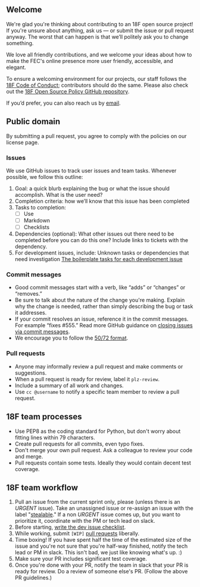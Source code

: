 ## Welcome
We're glad you're thinking about contributing to an 18F open source project! If you're unsure about anything, ask us — or submit the issue or pull request anyway. The worst that can happen is that we’ll politely ask you to change something. 

We love all friendly contributions, and we welcome your ideas about how to make the FEC's online presence more user friendly, accessible, and elegant. 

To ensure a welcoming environment for our projects, our staff follows the [18F Code of Conduct](https://github.com/18F/code-of-conduct/blob/master/code-of-conduct.md); contributors should do the same. Please also check out the [18F Open Source Policy GitHub repository]( https://github.com/18f/open-source-policy). 

If you’d prefer, you can also reach us by [email](mailto:betafeedback@fec.gov).

## Public domain
By submitting a pull request, you agree to comply with the policies on our license page.

### Issues
We use GitHub issues to track user issues and team tasks. Whenever possible, we follow this outline:
 
1. Goal: a quick blurb explaining the bug or what the issue should accomplish. What is the user need?
2. Completion criteria: how we’ll know that this issue has been completed
3. Tasks to completion:
    - [ ] Use 
    - [ ] Markdown
    - [ ] Checklists 
4. Dependencies (optional): What other issues out there need to be completed before you can do this one? Include links to tickets with the dependency.
5. For development issues, include:
Unknown tasks or dependencies that need investigation
[The boilerplate tasks for each development issue](https://gist.github.com/theresaanna/86be7e29214a7f31ab73)

### Commit messages
- Good commit messages start with a verb, like “adds” or “changes” or “removes.” 
- Be sure to talk about the nature of the change you're making. Explain why the change is needed, rather than simply describing the bug or task it addresses. 
- If your commit resolves an issue, reference it in the commit messages. For example “fixes #555.” Read more GitHub guidance on [closing issues via commit messages](https://help.github.com/articles/closing-issues-via-commit-messages/).
- We encourage you to follow the [50/72 format](http://stackoverflow.com/questions/2290016/git-commit-messages-50-72-formatting).

### Pull requests
- Anyone may informally review a pull request and make comments or suggestions. 
- When a pull request is ready for review, label it `plz-review`. 
- Include a summary of all work and changes.
- Use `cc @username` to notify a specific team member to review a pull request.

## 18F team processes
* Use PEP8 as the coding standard for Python, but don't worry about fitting lines within 79 characters.
* Create pull requests for all commits, even typo fixes.
* Don't merge your own pull request. Ask a colleague to review your code and merge.
* Pull requests contain some tests. Ideally they would contain decent test coverage.

## 18F team workflow
1. Pull an issue from the current sprint only, please (unless there is an *URGENT* issue). Take an unassigned issue or re-assign an issue with the label "[stealable](https://github.com/18F/openFEC/labels/stealable)." If a non *URGENT* issue comes up, but you want to prioritize it, coordinate with the PM or tech lead on slack.
2. Before starting, [write the dev issue checklist](https://github.com/18f/openFEC/blob/develop/CONTRIBUTING.md#development-issues-should-include).
3. While working, submit `[WIP]` [pull requests](https://github.com/18f/openFEC/blob/develop/CONTRIBUTING.md#pull-requests) liberally.
4. Time boxing! If you have spent half the time of the estimated size of the issue and you're not sure that you're half-way finished, notify the tech lead or PM in slack. This isn't bad, we just like knowing what's up. :)
5. Make sure your PR includes significant test coverage.
6. Once you're done with your PR, notify the team in slack that your PR is ready for review. Do a review of someone else's PR. (Follow the above PR guidelines.)
